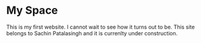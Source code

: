 # My Space
This is my first website. I cannot wait to see how it turns out to be.
This site belongs to Sachin Patalasingh and it is currenlty under construction. 

